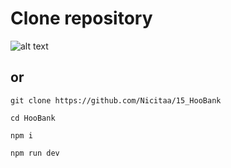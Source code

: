 # Clone repository

![alt text](https://i.imgur.com/9KSgjaN.png)

## or

```
git clone https://github.com/Nicitaa/15_HooBank
```

```
cd HooBank
```

```
npm i
```

```
npm run dev
```